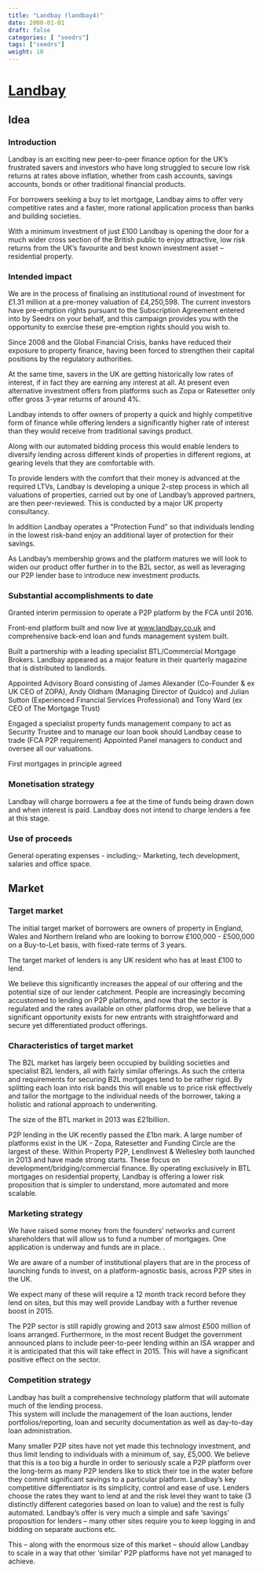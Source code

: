 ```yaml
---
title: "Landbay (landbay4)"
date: 2008-01-01
draft: false
categories: [ "seedrs"]
tags: ["seedrs"]
weight: 10
---
```


# [Landbay](https://www.seedrs.com/landbay4)

## Idea

### Introduction

Landbay is an exciting new peer-to-peer finance option for the UK’s frustrated savers and investors who have long struggled to secure low risk returns at rates above inflation, whether from cash accounts, savings accounts, bonds or other traditional financial products.

For borrowers seeking a buy to let mortgage, Landbay aims to offer very competitive rates and a faster, more rational application process than banks and building societies.

With a minimum investment of just £100 Landbay is opening the door for a much wider cross section of the British public to enjoy attractive, low risk returns from the UK’s favourite and best known investment asset – residential property.

### Intended impact

We are in the process of finalising an institutional round of investment for £1.31 million at a pre-money valuation of £4,250,598. The current investors have pre-emption rights pursuant to the Subscription Agreement entered into by Seedrs on your behalf, and this campaign provides you with the opportunity to exercise these pre-emption rights should you wish to.

Since 2008 and the Global Financial Crisis, banks have reduced their exposure to property finance, having been forced to strengthen their capital positions by the regulatory authorities.

At the same time, savers in the UK are getting historically low rates of interest, if in fact they are earning any interest at all. At present even alternative investment offers from platforms such as Zopa or Ratesetter only offer gross 3-year returns of around 4%.

Landbay intends to offer owners of property a quick and highly competitive form of finance while offering lenders a significantly higher rate of interest than they would receive from traditional savings product.

Along with our automated bidding process this would enable lenders to diversify lending across different kinds of properties in different regions, at gearing levels that they are comfortable with.

To provide lenders with the comfort that their money is advanced at the required LTVs, Landbay is developing a unique 2-step process in which all valuations of properties, carried out by one of Landbay’s approved partners, are then peer-reviewed. This is conducted by a major UK property consultancy.

In addition Landbay operates a "Protection Fund” so that individuals lending in the lowest risk-band enjoy an additional layer of protection for their savings.

As Landbay’s membership grows and the platform matures we will look to widen our product offer further in to the B2L sector, as well as leveraging our P2P lender base to introduce new investment products.

### Substantial accomplishments to date

Granted interim permission to operate a P2P platform by the FCA until 2016.

Front-end platform built and now live at <a target="_blank" rel="nofollow" class="outside" href="http://www.landbay.co.uk">www.landbay.co.uk</a> and comprehensive back-end loan and funds management system built.

Built a partnership with a leading specialist BTL/Commercial Mortgage Brokers. Landbay appeared as a major feature in their quarterly magazine that is distributed to landlords.

Appointed Advisory Board consisting of James Alexander (Co-Founder &amp; ex UK CEO of ZOPA), Andy Oldham (Managing Director of Quidco) and Julian Sutton (Experienced Financial Services Professional) and Tony Ward (ex CEO of The Mortgage Trust)

Engaged a specialist property funds management company to act as Security Trustee and to manage our loan book should Landbay cease to trade (FCA P2P requirement) Appointed Panel managers to conduct and oversee all our valuations.

First mortgages in principle agreed

### Monetisation strategy

Landbay will charge borrowers a fee at the time of funds being drawn down and when interest is paid. Landbay does not intend to charge lenders a fee at this stage.

### Use of proceeds

General operating expenses - including;- Marketing, tech development, salaries and office space.

## Market

### Target market

The initial target market of borrowers are owners of property in England, Wales and Northern Ireland who are looking to borrow £100,000 - £500,000 on a Buy-to-Let basis, with fixed-rate terms of 3 years.

The target market of lenders is any UK resident who has at least £100 to lend.

We believe this significantly increases the appeal of our offering and the potential size of our lender catchment. People are increasingly becoming accustomed to lending on P2P platforms, and now that the sector is regulated and the rates available on other platforms drop, we believe that a significant opportunity exists for new entrants with straightforward and secure yet differentiated product offerings.

### Characteristics of target market

The B2L market has largely been occupied by building societies and specialist B2L lenders, all with fairly similar offerings. As such the criteria and requirements for securing B2L mortgages tend to be rather rigid. By splitting each loan into risk bands this will enable us to price risk effectively and tailor the mortgage to the individual needs of the borrower, taking a holistic and rational approach to underwriting.

The size of the BTL market in 2013 was £21billion.

P2P lending in the UK recently passed the £1bn mark. A large number of platforms exist in the UK - Zopa, Ratesetter and Funding Circle are the largest of these. Within Property P2P, LendInvest &amp; Wellesley both launched in 2013 and have made strong starts. These focus on development/bridging/commercial finance. By operating exclusively in BTL mortgages on residential property, Landbay is offering a lower risk proposition that is simpler to understand, more automated and more scalable.

### Marketing strategy

We have raised some money from the founders’ networks and current shareholders that will allow us to fund a number of mortgages. One application is underway and funds are in place. .

We are aware of a number of institutional players that are in the process of launching funds to invest, on a platform-agnostic basis, across P2P sites in the UK.

We expect many of these will require a 12 month track record before they lend on sites, but this may well provide Landbay with a further revenue boost in 2015.

The P2P sector is still rapidly growing and 2013 saw almost £500 million of loans arranged. Furthermore, in the most recent Budget the government announced plans to include peer-to-peer lending within an ISA wrapper and it is anticipated that this will take effect in 2015. This will have a significant positive effect on the sector.

### Competition strategy

Landbay has built a comprehensive technology platform that will automate much of the lending process. <br> This system will include the management of the loan auctions, lender portfolios/reporting, loan and security documentation as well as day-to-day loan administration.

Many smaller P2P sites have not yet made this technology investment, and thus limit lending to individuals with a minimum of, say, £5,000. We believe that this is a too big a hurdle in order to seriously scale a P2P platform over the long-term as many P2P lenders like to stick their toe in the water before they commit significant savings to a particular platform. Landbay’s key competitive differentiator is its simplicity, control and ease of use. Lenders choose the rates they want to lend at and the risk level they want to take (3 distinctly different categories based on loan to value) and the rest is fully automated. Landbay’s offer is very much a simple and safe ‘savings’ proposition for lenders – many other sites require you to keep logging in and bidding on separate auctions etc.

This – along with the enormous size of this market – should allow Landbay to scale in a way that other ‘similar’ P2P platforms have not yet managed to achieve.

